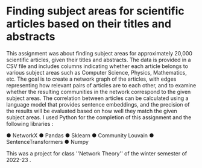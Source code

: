 # Finding subject areas for scientific articles based on their titles and abstracts 

This assignment was about finding subject areas for approximately 20,000 scientific articles, given their titles and abstracts. The data is provided in a CSV file and includes columns indicating whether each article belongs to various subject areas such as Computer Science, Physics, Mathematics, etc. The goal is to create a network graph of the articles, with edges representing how relevant pairs of articles are to each other, and to examine whether the resulting communities in the network correspond to the given subject areas. The correlation between articles can be calculated using a language model that provides sentence embeddings, and the precision of the results will be evaluated based on how well they match the given subject areas. I used Python for the completion of this assignment and the following libraries : 

● NetworkX
● Pandas
● Sklearn
● Community Louvain
● SentenceTransformers
● Numpy

This was a project for class ''Network Theory'' of the winter semester of 2022-23 .

